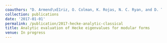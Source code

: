 ```yaml
---
coauthors: "D. Armend\xE1riz, O. Colman, K. Rojas, N. C. Ryan, and D. Ter\xE1n"
collection: publications
date: '2017-01-01'
permalink: /publication/2017-hecke-analytic-classical
title: Analytic evaluation of Hecke eigenvalues for modular forms
venue: In progress
---
```

